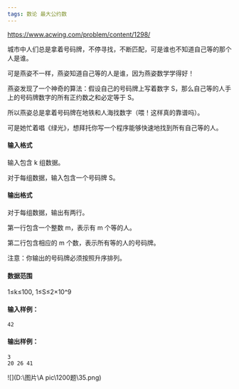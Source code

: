 ```yaml
---
tags: 数论 最大公约数
---
```




https://www.acwing.com/problem/content/1298/



城市中人们总是拿着号码牌，不停寻找，不断匹配，可是谁也不知道自己等的那个人是谁。

可是燕姿不一样，燕姿知道自己等的人是谁，因为燕姿数学学得好！

燕姿发现了一个神奇的算法：假设自己的号码牌上写着数字 S，那么自己等的人手上的号码牌数字的所有正约数之和必定等于 S。

所以燕姿总是拿着号码牌在地铁和人海找数字（喂！这样真的靠谱吗）。

可是她忙着唱《绿光》，想拜托你写一个程序能够快速地找到所有自己等的人。

#### 输入格式

输入包含 k 组数据。

对于每组数据，输入包含一个号码牌 S。

#### 输出格式

对于每组数据，输出有两行。

第一行包含一个整数 m，表示有 m 个等的人。

第二行包含相应的 m 个数，表示所有等的人的号码牌。

注意：你输出的号码牌必须按照升序排列。

#### 数据范围

1≤k≤100,
1≤S≤2×10^9

#### 输入样例：

```
42
```

#### 输出样例：

```
3
20 26 41
```

![](D:\图片\A pic\1200题\35.png)

```cpp

```

